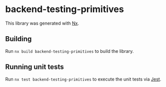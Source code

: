 # backend-testing-primitives

This library was generated with [Nx](https://nx.dev).

## Building

Run `nx build backend-testing-primitives` to build the library.

## Running unit tests

Run `nx test backend-testing-primitives` to execute the unit tests via [Jest](https://jestjs.io).
